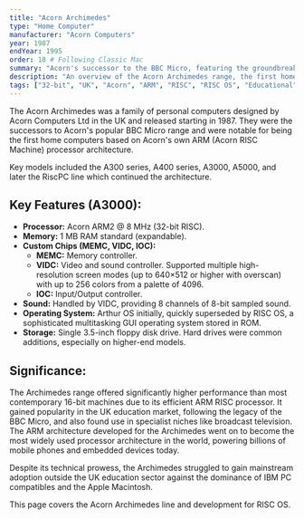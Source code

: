 ```yaml
---
title: "Acorn Archimedes"
type: "Home Computer"
manufacturer: "Acorn Computers"
year: 1987
endYear: 1995
order: 18 # Following Classic Mac
summary: "Acorn's successor to the BBC Micro, featuring the groundbreaking ARM processor."
description: "An overview of the Acorn Archimedes range, the first home computers based on Acorn's own ARM RISC architecture, offering impressive performance for its time."
tags: ["32-bit", "UK", "Acorn", "ARM", "RISC", "RISC OS", "Educational"]
---
```


The Acorn Archimedes was a family of personal computers designed by Acorn Computers Ltd in the UK and released starting in 1987. They were the successors to Acorn's popular BBC Micro range and were notable for being the first home computers based on Acorn's own ARM (Acorn RISC Machine) processor architecture.

Key models included the A300 series, A400 series, A3000, A5000, and later the RiscPC line which continued the architecture.

## Key Features (A3000):

*   **Processor:** Acorn ARM2 @ 8 MHz (32-bit RISC).
*   **Memory:** 1 MB RAM standard (expandable).
*   **Custom Chips (MEMC, VIDC, IOC):**
    *   **MEMC:** Memory controller.
    *   **VIDC:** Video and sound controller. Supported multiple high-resolution screen modes (up to 640×512 or higher with overscan) with up to 256 colors from a palette of 4096.
    *   **IOC:** Input/Output controller.
*   **Sound:** Handled by VIDC, providing 8 channels of 8-bit sampled sound.
*   **Operating System:** Arthur OS initially, quickly superseded by RISC OS, a sophisticated multitasking GUI operating system stored in ROM.
*   **Storage:** Single 3.5-inch floppy disk drive. Hard drives were common additions, especially on higher-end models.

## Significance:

The Archimedes range offered significantly higher performance than most contemporary 16-bit machines due to its efficient ARM RISC processor. It gained popularity in the UK education market, following the legacy of the BBC Micro, and also found use in specialist niches like broadcast television. The ARM architecture developed for the Archimedes went on to become the most widely used processor architecture in the world, powering billions of mobile phones and embedded devices today.

Despite its technical prowess, the Archimedes struggled to gain mainstream adoption outside the UK education sector against the dominance of IBM PC compatibles and the Apple Macintosh.

This page covers the Acorn Archimedes line and development for RISC OS. 